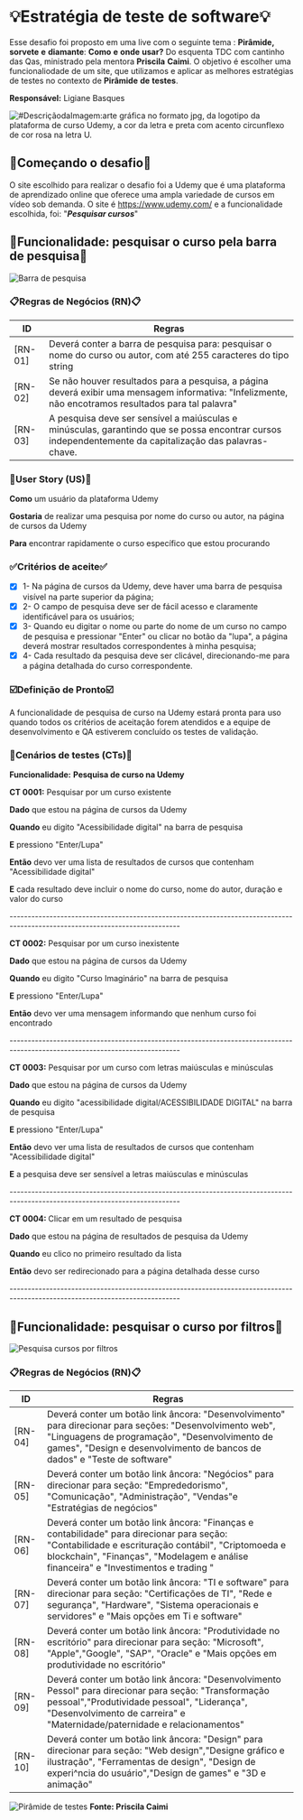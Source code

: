  # 💡Estratégia de teste de software💡 #

Esse desafio foi proposto em uma live com o seguinte tema : **Pirâmide,** **sorvete** **e** **diamante**: **Como** **e** **onde** **usar?** Do esquenta TDC com cantinho das Qas, ministrado pela mentora **Priscila** **Caimi**. O objetivo é escolher uma funcionaliodade de um site, que utilizamos e aplicar as melhores estratégias de testes no contexto de **Pirâmide** **de** **testes**. 
<p><b>Responsável:</b> Ligiane Basques</p>

<picture>
  <source media="(prefers-color-scheme: dark)" srcset="https://logowik.com/content/uploads/images/udemy-new-20212512.jpg">
  <source media="(prefers-color-scheme: light)" srcset="https://logowik.com/content/uploads/images/udemy-new-20212512.jpg">
  <img alt="#DescriçãodaImagem:arte gráfica no formato jpg, da logotipo da plataforma de curso Udemy, a cor da letra e preta com acento circunflexo de cor rosa na letra U." src="https://logowik.com/content/uploads/images/udemy-new-20212512.jpg">
</picture>
 
 ## 🔨Começando o desafio🔨 ##

 O site escolhido para realizar o desafio foi a Udemy que é uma plataforma de aprendizado online que oferece uma ampla variedade de cursos em vídeo sob demanda. O site é https://www.udemy.com/ e a funcionalidade escolhida, foi: "***Pesquisar cursos***"

## 🔎Funcionalidade: pesquisar o curso pela barra de pesquisa🔎 ## 
![Barra de pesquisa](https://i.imgur.com/GNqs3bj.png)

### 📋Regras de Negócios (RN)📋 ### 

| ID | Regras |
| ------------- | ------------- |
| [RN-01] |  Deverá conter a barra de pesquisa para: pesquisar o nome do curso ou autor, com até 255 caracteres do tipo string|
| [RN-02] |  Se não houver resultados para a pesquisa, a página deverá exibir uma mensagem informativa: "Infelizmente, não encotramos resultados para tal palavra" |
| [RN-03] | A pesquisa deve ser sensível a maiúsculas e minúsculas, garantindo que se possa encontrar cursos independentemente da capitalização das palavras-chave. |

### 🎯User Story (US)🎯 ###

<p> <b>Como</b> um usuário da plataforma Udemy </p> 
<p> <b>Gostaria</b> de realizar uma pesquisa por nome do curso ou autor, na página de cursos da Udemy </p>
<p> <b>Para</b> encontrar rapidamente o curso específico que estou procurando</p>

### ✅Critérios de aceite✅ ####

- [x] 1- Na página de cursos da Udemy, deve haver uma barra de pesquisa visível na parte superior da página;
- [x] 2- O campo de pesquisa deve ser de fácil acesso e claramente identificável para os usuários;
- [x] 3- Quando eu digitar o nome ou parte do nome de um curso no campo de pesquisa e pressionar "Enter" ou clicar no botão da "lupa", a página deverá mostrar resultados correspondentes à minha pesquisa;
- [x] 4- Cada resultado da pesquisa deve ser clicável, direcionando-me para a página detalhada do curso correspondente.

### ☑️Definição de Pronto☑️ ###

A funcionalidade de pesquisa de curso na Udemy estará pronta para uso quando todos os critérios de aceitação forem atendidos e a equipe de desenvolvimento e QA estiverem concluído os testes de validação.

### 📝Cenários de testes (CTs)📝 ###

**Funcionalidade:** **Pesquisa de curso na Udemy**
<p><b>CT 0001:</b> Pesquisar por um curso existente</p>
<p><b>Dado</b> que estou na página de cursos da Udemy</p>
<p><b>Quando</b> eu digito "Acessibilidade digital" na barra de pesquisa</p>
<p><b>E</b> pressiono "Enter/Lupa"</p>
<p><b>Então</b> devo ver uma lista de resultados de cursos que contenham "Acessibilidade digital"</p>
<p><b>E</b> cada resultado deve incluir o nome do curso, nome do autor, duração e valor do curso</p>
-----------------------------------------------------------------------------------------------------------------------------

<p><b>CT 0002:</b> Pesquisar por um curso inexistente</p>
<p><b>Dado</b> que estou na página de cursos da Udemy<p>
<p><b>Quando</b> eu digito "Curso Imaginário" na barra de pesquisa</p>
<p><b>E</b> pressiono "Enter/Lupa"</p>
<p><b>Então</b> devo ver uma mensagem informando que nenhum curso foi encontrado</p>
-----------------------------------------------------------------------------------------------------------------------------

<p><b>CT 0003:</b> Pesquisar por um curso com letras maiúsculas e minúsculas</p>
<p><b>Dado</b> que estou na página de cursos da Udemy</p>
<p><b>Quando</b> eu digito "acessibilidade digital/ACESSIBILIDADE DIGITAL" na barra de pesquisa</p>
<p><b>E</b> pressiono "Enter/Lupa"</p>
<p><b>Então</b> devo ver uma lista de resultados de cursos que contenham "Acessibilidade digital"</p>
<p><b>E</b> a pesquisa deve ser sensível a letras maiúsculas e minúsculas</p>
-----------------------------------------------------------------------------------------------------------------------------

<p><b>CT 0004: </b>Clicar em um resultado de pesquisa</p>
<p><b>Dado</b> que estou na página de resultados de pesquisa da Udemy</p>
<p><b>Quando</b> eu clico no primeiro resultado da lista</p>
<p><b>Então</b> devo ser redirecionado para a página detalhada desse curso</p>
-----------------------------------------------------------------------------------------------------------------------------

## 🔎Funcionalidade: pesquisar o curso por filtros🔎 ## 
![Pesquisa cursos por filtros](https://i.imgur.com/Rq17khJ.png)

### 📋Regras de Negócios (RN)📋 ### 

| ID | Regras |
| ------------- | ------------- |
| [RN-04] |  Deverá conter um botão link âncora: "Desenvolvimento" para direcionar para seções: "Desenvolvimento web", "Linguagens de programação", "Desenvolvimento de games", "Design e desenvolvimento de bancos de dados" e "Teste de software"  |
| [RN-05] |  Deverá conter um botão link âncora: "Negócios" para direcionar para seção: "Emprededorismo", "Comunicação", "Administração", "Vendas"e  "Estratégias de negócios" |
| [RN-06] |  Deverá conter um botão link âncora: "Finanças e contabilidade" para direcionar para seção: "Contabilidade e escrituração contábil", "Criptomoeda e blockchain", "Finanças", "Modelagem e análise financeira" e "Investimentos e trading "|
| [RN-07] |  Deverá conter um botão link âncora: "TI e software" para direcionar para seção: "Certificações de TI", "Rede e segurança", "Hardware", "Sistema operacionais e servidores" e "Mais opções em Ti e software" |
| [RN-08] |  Deverá conter um botão link âncora: "Produtividade no escritório" para direcionar para seção: "Microsoft", "Apple","Google", "SAP", "Oracle" e "Mais opções em produtividade no escritório"|
| [RN-09] |  Deverá conter um botão link âncora: "Desenvolvimento Pessol" para direcionar para seção: "Transformação pessoal","Produtividade pessoal", "Liderança", "Desenvolvimento de carreira" e "Maternidade/paternidade e relacionamentos" |
| [RN-10] |  Deverá conter um botão link âncora: "Design" para direcionar para seção: "Web design","Designe gráfico e ilustração", "Ferramentas de design", "Design de experi^ncia do usuário","Design de games" e "3D e animação" |


![Pirâmide de testes](https://i.imgur.com/8X4M3SL.png) 
**Fonte: Priscila Caimi**




 
 


